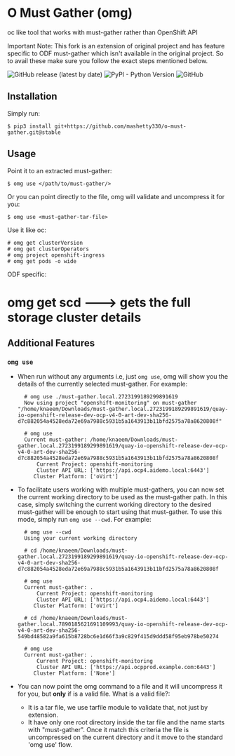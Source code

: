 # O Must Gather (omg)

oc like tool that works with must-gather rather than OpenShift API

Important Note: This fork is an extension of original project and has feature specific to ODF must-gather which isn't available in the original project. So to avail these make sure you follow the exact steps mentioned below. 

![GitHub release (latest by date)](https://img.shields.io/github/v/release/kxr/o-must-gather)
![PyPI - Python Version](https://img.shields.io/pypi/pyversions/o-must-gather)
![GitHub](https://img.shields.io/github/license/kxr/o-must-gather?color=blue)

## Installation

Simply run:

    $ pip3 install git+https://github.com/mashetty330/o-must-gather.git@stable

## Usage

Point it to an extracted must-gather:

    $ omg use </path/to/must-gather/>

Or you can point directly to the file, omg will validate and uncompress it for you:

    $ omg use <must-gather-tar-file>

Use it like oc:

    # omg get clusterVersion
    # omg get clusterOperators
    # omg project openshift-ingress
    # omg get pods -o wide

ODF specific:
 # omg get scd ---> gets the full storage cluster details

## Additional Features


### `omg use`

- When run without any arguments i.e, just `omg use`, omg will show you the details of the currently selected
  must-gather. For example:

        # omg use ./must-gather.local.2723199189299891619
        Now using project "openshift-monitoring" on must-gather "/home/knaeem/Downloads/must-gather.local.2723199189299891619/quay-io-openshift-release-dev-ocp-v4-0-art-dev-sha256-d7c882054a4528eda72e69a7988c5931b5a1643913b11bfd2575a78a8620808f"

        # omg use
        Current must-gather: /home/knaeem/Downloads/must-gather.local.2723199189299891619/quay-io-openshift-release-dev-ocp-v4-0-art-dev-sha256-d7c882054a4528eda72e69a7988c5931b5a1643913b11bfd2575a78a8620808f
            Current Project: openshift-monitoring
            Cluster API URL: ['https://api.ocp4.aidemo.local:6443']
           Cluster Platform: ['oVirt']

- To facilitate users working with multiple must-gathers, you can now set the current working directory to be used as
  the must-gather path. In this case, simply switching the current working directory to the desired must-gather will be
  enough to start using that must-gather. To use this mode, simply run `omg use --cwd`. For example:

        # omg use --cwd
        Using your current working directory

        # cd /home/knaeem/Downloads/must-gather.local.2723199189299891619/quay-io-openshift-release-dev-ocp-v4-0-art-dev-sha256-d7c882054a4528eda72e69a7988c5931b5a1643913b11bfd2575a78a8620808f

        # omg use
        Current must-gather: .
            Current Project: openshift-monitoring
            Cluster API URL: ['https://api.ocp4.aidemo.local:6443']
           Cluster Platform: ['oVirt']

        # cd /home/knaeem/Downloads/must-gather.local.7890185621691109993/quay-io-openshift-release-dev-ocp-v4-0-art-dev-sha256-549bd48582a9fa615b8728bc6e1d66f3a9c829f415d9ddd58f95eb978be50274

        # omg use
        Current must-gather: .
            Current Project: openshift-monitoring
            Cluster API URL: ['https://api.ocpprod.example.com:6443']
           Cluster Platform: ['None']

- You can now point the omg command to a file and it will uncompress it for you, but **only** if is a valid file. What is a 
  valid file?:
  - It is a tar file, we use tarfile module to validate that, not just by extension.
  - It have only one root directory inside the tar file and the name starts with "must-gather".
  Once it match this criteria the file is uncompressed on the current directory and it move to the standard 'omg use' flow.




